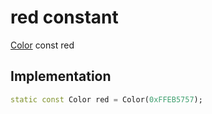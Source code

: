 


# red constant







[Color](https://api.flutter.dev/flutter/dart-ui/Color-class.html) const red
  







## Implementation

```dart
static const Color red = Color(0xFFEB5757);
```







